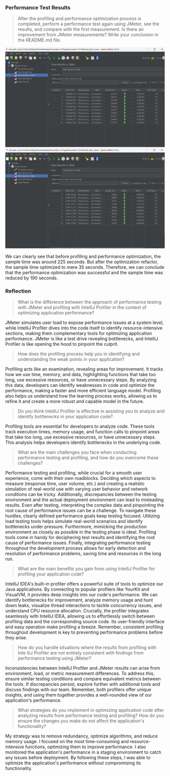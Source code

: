 ### Performance Test Results

> After the profiling and performance optimization process is completed, perform a performance test again using JMeter, see the results, and compare with the first measurement. Is there an improvement from JMeter measurements? Write your conclusion in the README.md file.

![Test Result 1](/images/all-student_pre_optimize.png)
![Test Result 2](/images/all-student_post_optimize.png)

We can clearly see that before profiling and performance optimization, the sample time was around 225 seconds. But after the optimization refactor, the sample time optimized to mere 35 seconds. Therefore, we can conclude that the performance optimization was successful and the sample time was reduced by 190 seconds.

### Reflection
> What is the difference between the approach of performance testing with JMeter and profiling with IntelliJ Profiler in the context of optimizing application performance?

JMeter simulates user load to expose performance issues at a system level, while IntelliJ Profiler dives into the code itself to identify resource-intensive sections, making them complementary tools for optimizing application performance. JMeter is like a test drive revealing bottlenecks, and IntelliJ Profiler is like opening the hood to pinpoint the culprit.

> How does the profiling process help you in identifying and understanding the weak points in your application?

Profiling acts like an examination, revealing areas for improvement. It tracks how we use time, memory, and data, highlighting functions that take too long, use excessive resources, or have unnecessary steps. By analyzing this data, developers can identify weaknesses in code and optimize the performance, making a faster and more efficient language model. Profiling also helps us understand how the learning process works, allowing us to refine it and create a more robust and capable model in the future.

> Do you think IntelliJ Profiler is effective in assisting you to analyze and identify bottlenecks in your application code?

Profiling tools are essential for developers to analyze code. These tools track execution times, memory usage, and function calls to pinpoint areas that take too long, use excessive resources, or have unnecessary steps. This analysis helps developers identify bottlenecks in the underlying code.

> What are the main challenges you face when conducting performance testing and profiling, and how do you overcome these challenges?

Performance testing and profiling, while crucial for a smooth user experience, come with their own roadblocks. Deciding which aspects to measure (response time, user volume, etc.) and creating a realistic simulation of real-world use with varying user behavior and network conditions can be tricky.  Additionally, discrepancies between the testing environment and the actual deployment environment can lead to misleading results.  Even after testing, interpreting the complex data and pinpointing the root cause of performance issues can be a challenge.  To navigate these hurdles, clearly defined performance goals keep testing focused. Utilizing load testing tools helps simulate real-world scenarios and identify bottlenecks under pressure.  Furthermore, mimicking the production environment as closely as possible in the testing phase is ideal.  Profiling tools come in handy for deciphering test results and identifying the root cause of performance issues. Finally, integrating performance testing throughout the development process allows for early detection and resolution of performance problems, saving time and resources in the long run.

> What are the main benefits you gain from using IntelliJ Profiler for profiling your application code?

IntelliJ IDEA's built-in profiler offers a powerful suite of tools to optimize our Java applications. By connecting to popular profilers like YourKit and VisualVM, it provides deep insights into our code's performance. We can identify bottlenecks for improvement, analyze memory usage and hunt down leaks, visualize thread interactions to tackle concurrency issues, and understand CPU resource allocation.  Crucially, the profiler integrates seamlessly with IntelliJ IDEA, allowing us to effortlessly switch between profiling data and the corresponding source code. Its user-friendly interface and easy operation make profiling a breeze. Remember, consistent profiling throughout development is key to preventing performance problems before they arise.

> How do you handle situations where the results from profiling with Inte	lliJ Profiler are not entirely consistent with findings from performance testing using JMeter?

Inconsistencies between IntelliJ Profiler and JMeter results can arise from environment, load, or metric measurement differences. To address this, ensure similar testing conditions and compare equivalent metrics between the tools. If discrepancies persist, explore further with additional tools and discuss findings with our team. Remember, both profilers offer unique insights, and using them together provides a well-rounded view of our application's performance.

> What strategies do you implement in optimizing application code after analyzing results from performance testing and profiling? How do you ensure the changes you make do not affect the application's functionality?

My strategy was to remove redundancy, optimize algorithms, and reduce memory usage. I focused on the most time-consuming and resource-intensive functions, optimizing them to improve performance. I also monitored the application's performance in a staging environment to catch any issues before deployment. By following these steps, I was able to optimize the application's performance without compromising its functionality.